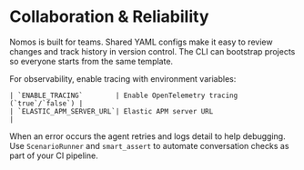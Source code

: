 # Collaboration & Reliability

Nomos is built for teams. Shared YAML configs make it easy to review changes and track history in version control. The CLI can bootstrap projects so everyone starts from the same template.

For observability, enable tracing with environment variables:

```
| `ENABLE_TRACING`        | Enable OpenTelemetry tracing (`true`/`false`) |
| `ELASTIC_APM_SERVER_URL`| Elastic APM server URL                      |
```

When an error occurs the agent retries and logs detail to help debugging. Use `ScenarioRunner` and `smart_assert` to automate conversation checks as part of your CI pipeline.
